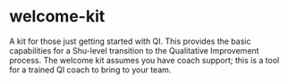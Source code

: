 # welcome-kit
A kit for those just getting started with QI. This provides the basic capabilities for a Shu-level transition to the Qualitative Improvement process. The welcome kit assumes you have coach support; this is a tool for a trained QI coach to bring to your team.
